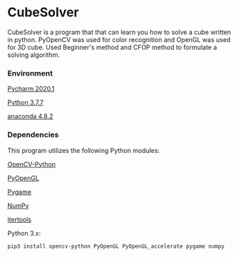# CubeSolver
CubeSolver is a program that that can learn you how to solve a cube written in python.
PyOpenCV was used for color recognition and OpenGL was used for 3D cube.
Used Beginner's method and CFOP method to formulate a solving algorithm.

### Environment

[Pycharm 2020.1](https://www.jetbrains.com/pycharm/)

[Python 3.7.7](https://www.python.org/)

[anaconda 4.8.2](https://www.anaconda.com)

### Dependencies
This program utilizes the following Python modules:

[OpenCV-Python](https://github.com/opencv/opencv)

[PyOpenGL](https://github.com/mcfletch/pyopengl)

[Pygame](https://www.pygame.org/)

[NumPy](https://numpy.org/)

[itertools](https://pypi.org/project/more-itertools/)

Python 3.x:

```pip3 install opencv-python PyOpenGL PyOpenGL_accelerate pygame numpy ```
